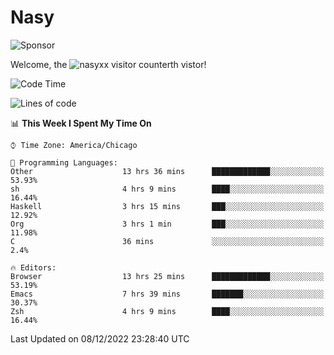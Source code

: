 # Nasy

<!--
<p align="center">
<img height="200" src="https://github-readme-stats.vercel.app/api?username=nasyxx&count_private=true&show_icons=true&theme=dracula&include_all_commits=true"/>
<img height="200" src="https://github-readme-stats.vercel.app/api/top-langs/?username=nasyxx&theme=dracula&hide=html,jupyter+notebook&count_private=true&show_icons=true"/>
</p>

  
----------------
-->

![Sponsor](https://img.shields.io/static/v1.svg?label=Sponsor&message=%E2%9D%A4&logo=GitHub&style=flat&color=pink)
 
Welcome, the ![nasyxx visitor counter](https://count.getloli.com/get/@nasyxx?theme=rule34)th vistor!
 
<!--START_SECTION:waka-->
![Code Time](http://img.shields.io/badge/Code%20Time-2%2C903%20hrs%2027%20mins-blue)

![Lines of code](https://img.shields.io/badge/From%20Hello%20World%20I%27ve%20Written-5%20Million%20lines%20of%20code-blue)

📊 **This Week I Spent My Time On** 

```text
⌚︎ Time Zone: America/Chicago

💬 Programming Languages: 
Other                    13 hrs 36 mins      █████████████░░░░░░░░░░░░   53.93% 
sh                       4 hrs 9 mins        ████░░░░░░░░░░░░░░░░░░░░░   16.44% 
Haskell                  3 hrs 15 mins       ███░░░░░░░░░░░░░░░░░░░░░░   12.92% 
Org                      3 hrs 1 min         ███░░░░░░░░░░░░░░░░░░░░░░   11.98% 
C                        36 mins             ░░░░░░░░░░░░░░░░░░░░░░░░░   2.4%

🔥 Editors: 
Browser                  13 hrs 25 mins      █████████████░░░░░░░░░░░░   53.19% 
Emacs                    7 hrs 39 mins       ███████░░░░░░░░░░░░░░░░░░   30.37% 
Zsh                      4 hrs 9 mins        ████░░░░░░░░░░░░░░░░░░░░░   16.44%

```


 Last Updated on 08/12/2022 23:28:40 UTC
<!--END_SECTION:waka-->

<!-- ![visitors](https://visitor-badge.laobi.icu/badge?page_id=nasyxx.nasyxx) -->
